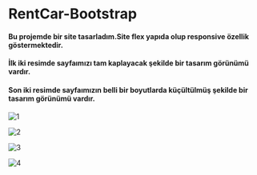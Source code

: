 # RentCar-Bootstrap

#### Bu projemde bir site tasarladım.Site flex yapıda olup responsive özellik göstermektedir.

#### İlk iki resimde sayfaımızı tam kaplayacak şekilde bir tasarım görünümü vardır.

#### Son iki resimde sayfaımızın belli bir boyutlarda küçültülmüş şekilde bir tasarım görünümü vardır.



![1](https://user-images.githubusercontent.com/52690917/117461176-f0aeca80-af55-11eb-8b11-d0b638e980a6.png)

![2](https://user-images.githubusercontent.com/52690917/117461327-189e2e00-af56-11eb-9fdc-2b90aedc1dfc.png)


![3](https://user-images.githubusercontent.com/52690917/117461389-28b60d80-af56-11eb-9567-d6213906e10a.png)

![4](https://user-images.githubusercontent.com/52690917/117461398-2bb0fe00-af56-11eb-89b4-a856083bc17d.png)

